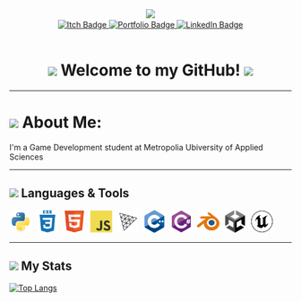 <div id="header" align="center">

  <img src="https://github.com/karinka1901/karinka1901/assets/60856417/0613c8c4-f91f-4026-9504-b4f6b66926b8" width="100"/>
</div>
<div id="badges" align="center">
   <a href="https://karinka1901.itch.io/">
     <img src="https://img.shields.io/badge/Itch.io-red?style=for-the-badge&logo=Itch.io&logoColor=white&link=https%3A%2F%2Fkarinka1901.itch.io%2F" alt="Itch Badge"/>
   </a>
  <a href="https://karinka1901.github.io/">
   <img src="https://img.shields.io/badge/Portfolio-violet?style=for-the-badge&logo=Portfolio&logoColor=white&link=https%3A%2F%2Fkarinka1901.github.io%2F" alt="Portfolio Badge"/>
  </a>
  <a href="https://www.linkedin.com/in/karin-domagalska-a137532aa/">
   <img src="https://img.shields.io/badge/LinkedIn-blue?style=for-the-badge&logo=LinkedIn&logoColor=white&link=https%3A%2F%2Fwww.linkedin.com%2Fin%2Fkarin-domagalska-a137532aa%2F" alt="LinkedIn Badge"/>
  </a>
</div>
<div id="profile_views" align="center">
  <img src="https://komarev.com/ghpvc/?username=karinka1901&style=flat-square&color=blue" alt=""/>
</div>
<h1 align="center">
  <img src="https://github.com/karinka1901/karinka1901/assets/60856417/3d04407a-f566-45ee-ba38-67ebd048c77c" width="30px"/>
 Welcome to my GitHub!
  <img src="https://github.com/karinka1901/karinka1901/assets/60856417/3d04407a-f566-45ee-ba38-67ebd048c77c" width="30px"/>
</h1>


---
<h1 >
  <img src="https://github.com/karinka1901/karinka1901/assets/60856417/f89610e4-cbc4-4590-8448-e5066b721a06" width="30px"/>
 About Me:
</h1>
I'm a Game Development student at Metropolia Ubiversity of Applied Sciences

---
<div>
    <h2>
  <img src="https://github.com/karinka1901/karinka1901/assets/60856417/85baacaf-96c9-45aa-91a5-225393245d90" width="30px"/>
Languages & Tools</h2>
  <img src="https://raw.githubusercontent.com/devicons/devicon/6910f0503efdd315c8f9b858234310c06e04d9c0/icons/python/python-original.svg"  title="Python" alt="Python" width="40" height="40"/>&nbsp;
  <img src="https://github.com/devicons/devicon/blob/master/icons/css3/css3-plain-wordmark.svg"  title="CSS3" alt="CSS" width="40" height="40"/>&nbsp;
  <img src="https://github.com/devicons/devicon/blob/master/icons/html5/html5-original.svg" title="HTML5" alt="HTML" width="40" height="40"/>&nbsp;
  <img src="https://github.com/devicons/devicon/blob/master/icons/javascript/javascript-original.svg" title="JavaScript" alt="JavaScript" width="40" height="40"/>&nbsp;
  <img src="https://raw.githubusercontent.com/devicons/devicon/6910f0503efdd315c8f9b858234310c06e04d9c0/icons/threejs/threejs-original.svg"  title="Three.js" alt="" width="40" height="40"/>&nbsp;
  <img src="https://raw.githubusercontent.com/devicons/devicon/6910f0503efdd315c8f9b858234310c06e04d9c0/icons/cplusplus/cplusplus-original.svg"  title="Cpp" alt="Cpp" width="40" height="40"/>&nbsp;
  <img src="https://raw.githubusercontent.com/devicons/devicon/6910f0503efdd315c8f9b858234310c06e04d9c0/icons/csharp/csharp-original.svg"  title="c#" alt="c#" width="40" height="40"/>&nbsp;
  <img src="https://raw.githubusercontent.com/devicons/devicon/6910f0503efdd315c8f9b858234310c06e04d9c0/icons/blender/blender-original.svg"  title="Blender" alt="" width="40" height="40"/>&nbsp;
  <img src="https://raw.githubusercontent.com/devicons/devicon/6910f0503efdd315c8f9b858234310c06e04d9c0/icons/unity/unity-original.svg"  title="Unity" alt="" width="40" height="40"/>&nbsp;
  <img src="https://raw.githubusercontent.com/devicons/devicon/6910f0503efdd315c8f9b858234310c06e04d9c0/icons/unrealengine/unrealengine-original.svg"  title="UE5" alt="" width="40" height="40"/>&nbsp;
</div>

---
<h2>
  <img src="https://github.com/karinka1901/karinka1901/assets/60856417/c9df67e7-66ea-491b-9b4b-142c9cda3eb3"  width="30px">
  My Stats
</h2>

[![Top Langs](https://github-readme-stats.vercel.app/api/top-langs/?username=karinka1901&layout=compact&theme=vision-friendly-dark)](https://github.com/anuraghazra/github-readme-stats)






